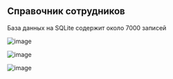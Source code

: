 <H2>Справочник сотрудников</H2>

База данных на SQLite содержит около 7000 записей

![image](https://user-images.githubusercontent.com/36505243/187105750-e3c879fe-099d-45bc-8088-2384d1dfab8f.png)

![image](https://user-images.githubusercontent.com/36505243/187105859-040a8b2d-d88a-4806-a5a6-f4d3c71db9aa.png)

![image](https://user-images.githubusercontent.com/36505243/187105799-66116383-2fd5-4f63-accc-7e8ffd16f5c5.png)
